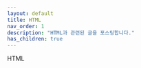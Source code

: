 ```yaml
---
layout: default
title: HTML
nav_order: 1
description: "HTML과 관련된 글을 포스팅합니다."
has_children: true
---
```

HTML